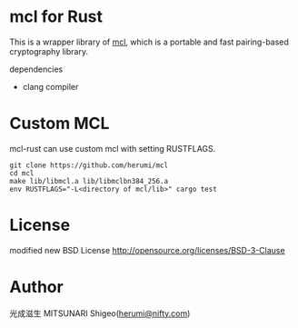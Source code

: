 # mcl for Rust

This is a wrapper library of [mcl](https://github.com/herumi/mcl/),
which is a portable and fast pairing-based cryptography library.

dependencies
- clang compiler

# Custom MCL

mcl-rust can use custom mcl with setting RUSTFLAGS.

```
git clone https://github.com/herumi/mcl
cd mcl
make lib/libmcl.a lib/libmclbn384_256.a
env RUSTFLAGS="-L<directory of mcl/lib>" cargo test
```

# License

modified new BSD License
http://opensource.org/licenses/BSD-3-Clause

# Author

光成滋生 MITSUNARI Shigeo(herumi@nifty.com)
